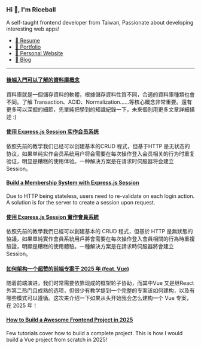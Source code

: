 <h3 >Hi 👋, I'm Riceball</h3>
<p>A self-taught frontend developer from Taiwan, Passionate about developing interesting web apps!</p>

- [📜 Resume](https://weweweb.pages.dev/en/resume/)
- [💼 Portfolio](https://weweweb.pages.dev/en/work/)
- [🏡 Personal Website](https://weweweb.pages.dev/en/)
- [📝 Blog](https://www.webdong.dev/en/)
---

<!--START_SECTION:feed-->
#### [後端入門可以了解的資料庫概念](https:&#x2F;&#x2F;www.webdong.dev&#x2F;zh-tw&#x2F;post&#x2F;database-concepts-for-backend-beginners&#x2F;) 
資料庫就是一個儲存資料的軟體，根據儲存資料性質不同，合適的資料庫種類也會不同。了解 Transaction、ACID、Normalization……等核心概念非常重要。還有更多可以深掘的細節，先單純把學到的知識紀錄一下，未來個別用更多文章詳細描述 :)
#### [使用 Express.js Session 实作会员系统](https:&#x2F;&#x2F;www.webdong.dev&#x2F;zh-cn&#x2F;post&#x2F;express-session&#x2F;) 
依照先前的教学我们已经可以创建基本的CRUD 程式，但基于HTTP 是无状态的协议，如果单纯实作会员系统用户将会需要在每次操作登入会员相关的行为时重复验证，明显是糟糕的使用体验。一种解决方案是在请求时伺服器将会建立 Session。
#### [Build a Membership System with Express.js Session](https:&#x2F;&#x2F;www.webdong.dev&#x2F;en&#x2F;post&#x2F;express-session&#x2F;) 
Due to HTTP being stateless, users need to re-validate on each login action. A solution is for the server to create a session upon request.
#### [使用 Express.js Session 實作會員系統](https:&#x2F;&#x2F;www.webdong.dev&#x2F;zh-tw&#x2F;post&#x2F;express-session&#x2F;) 
依照先前的教學我們已經可以創建基本的 CRUD 程式，但基於 HTTP 是無狀態的協議，如果單純實作會員系統用戶將會需要在每次操作登入會員相關的行為時重複驗證，明顯是糟糕的使用體驗。一種解決方案是在請求時伺服器將會建立 Session。
#### [如何架构一个超赞的前端专案于 2025 年 (feat. Vue)](https:&#x2F;&#x2F;www.webdong.dev&#x2F;zh-cn&#x2F;post&#x2F;how-to-build-a-awesome-frontend-project-in-2025&#x2F;) 
随着前端演进，我们时常需要依靠现成的框架轮子协助，而其中Vue 又是继React 外第二热门且成熟的选项，但很少有教学提到一个完整的专案该如何建构，以及有哪些模式可以遵循。这次来介绍一下如果从头开始我会怎么建构一个 Vue 专案，在 2025 年！
#### [How to Build a Awesome Frontend Project in 2025](https:&#x2F;&#x2F;www.webdong.dev&#x2F;en&#x2F;post&#x2F;how-to-build-a-awesome-frontend-project-in-2025&#x2F;) 
Few tutorials cover how to build a complete project. This is how I would build a Vue project from scratch in 2025!
<!--END_SECTION:feed-->

